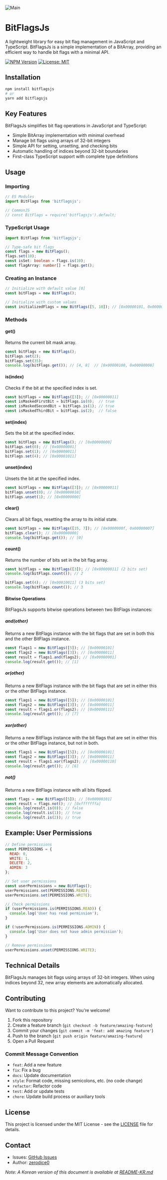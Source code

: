 ![Main](./main.png)

# BitFlagsJs
A lightweight library for easy bit flag management in JavaScript and TypeScript. BitFlagsJs is a simple implementation of a BitArray, providing an efficient way to handle bit flags with a minimal API.

[![NPM Version](https://img.shields.io/npm/v/bitflagsjs.svg)](https://www.npmjs.com/package/bitflagsjs)
[![License: MIT](https://img.shields.io/badge/License-MIT-yellow.svg)](https://opensource.org/licenses/MIT)

## Installation

```bash
npm install bitflagsjs
# or
yarn add bitflagsjs
```

## Key Features

BitFlagsJs simplifies bit flag operations in JavaScript and TypeScript:
- Simple BitArray implementation with minimal overhead
- Manage bit flags using arrays of 32-bit integers
- Simple API for setting, unsetting, and checking bits
- Automatic handling of indices beyond 32-bit boundaries
- First-class TypeScript support with complete type definitions

## Usage

### Importing

```javascript
// ES Modules
import BitFlags from 'bitflagsjs';

// CommonJS
// const BitFlags = require('bitflagsjs').default;
```

### TypeScript Usage

```typescript
import BitFlags from 'bitflagsjs';

// Type-safe bit flags
const flags = new BitFlags();
flags.set(10);
const isSet: boolean = flags.is(10);
const flagArray: number[] = flags.get();
```

### Creating an Instance

```javascript
// Initialize with default value [0]
const bitFlags = new BitFlags();

// Initialize with custom values
const initializedFlags = new BitFlags([5, 10]); // [0x00000101, 0x00000a00]
```

### Methods

#### get()

Returns the current bit mask array.

```javascript
const bitFlags = new BitFlags();
bitFlags.set(2);
bitFlags.set(35);
console.log(bitFlags.get()); // [4, 8]  // [0x00000100, 0x00000008]
```

#### is(index)

Checks if the bit at the specified index is set.

```javascript
const bitFlags = new BitFlags([3]); // [0x00000011]
const isMaskedFirstBit = bitFlags.is(0);  // true
const isMaskedSecondBit = bitFlags.is(1); // true
const isMaskedThirdBit = bitFlags.is(2);  // false
```

#### set(index)

Sets the bit at the specified index.

```javascript
const bitFlags = new BitFlags(); // [0x00000000]
bitFlags.set(0); // [0x00000001]
bitFlags.set(1); // [0x00000011]
bitFlags.set(4); // [0x00001011]
```

#### unset(index)

Unsets the bit at the specified index.

```javascript
const bitFlags = new BitFlags([3]); // [0x00000011]
bitFlags.unset(0); // [0x00000010]
bitFlags.unset(1); // [0x00000000]
```

#### clear()

Clears all bit flags, resetting the array to its initial state.

```javascript
const bitFlags = new BitFlags([15, 7]); // [0x0000000f, 0x00000007]
bitFlags.clear(); // [0x00000000]
console.log(bitFlags.get()); // [0]
```

#### count()

Returns the number of bits set in the bit flag array.

```javascript
const bitFlags = new BitFlags([3]); // [0x00000011] (2 bits set)
console.log(bitFlags.count()); // 2

bitFlags.set(4); // [0x00010011] (3 bits set)
console.log(bitFlags.count()); // 3
```

#### Bitwise Operations

BitFlagsJs supports bitwise operations between two BitFlags instances:

##### and(other)

Returns a new BitFlags instance with the bit flags that are set in both this and the other BitFlags instance.

```javascript
const flags1 = new BitFlags([5]); // [0x00000101]
const flags2 = new BitFlags([3]); // [0x00000011]
const result = flags1.and(flags2); // [0x00000001]
console.log(result.get()); // [1]
```

##### or(other)

Returns a new BitFlags instance with the bit flags that are set in either this or the other BitFlags instance.

```javascript
const flags1 = new BitFlags([5]); // [0x00000101]
const flags2 = new BitFlags([3]); // [0x00000011]
const result = flags1.or(flags2); // [0x00000111]
console.log(result.get()); // [7]
```

##### xor(other)

Returns a new BitFlags instance with the bit flags that are set in either this or the other BitFlags instance, but not in both.

```javascript
const flags1 = new BitFlags([5]); // [0x00000101]
const flags2 = new BitFlags([3]); // [0x00000011]
const result = flags1.xor(flags2); // [0x00000110]
console.log(result.get()); // [6]
```

##### not()

Returns a new BitFlags instance with all bits flipped.

```javascript
const flags = new BitFlags([5]); // [0x00000101]
const result = flags.not(); // [0xfffffffa]
console.log(result.is(0)); // false
console.log(result.is(1)); // true
console.log(result.is(2)); // true
```

## Example: User Permissions

```javascript
// Define permissions
const PERMISSIONS = {
  READ: 0,
  WRITE: 1,
  DELETE: 2,
  ADMIN: 3
};

// Set user permissions
const userPermissions = new BitFlags();
userPermissions.set(PERMISSIONS.READ);
userPermissions.set(PERMISSIONS.WRITE);

// Check permissions
if (userPermissions.is(PERMISSIONS.READ)) {
  console.log('User has read permission');
}

if (!userPermissions.is(PERMISSIONS.ADMIN)) {
  console.log('User does not have admin permission');
}

// Remove permissions
userPermissions.unset(PERMISSIONS.WRITE);
```

## Technical Details

BitFlagsJs manages bit flags using arrays of 32-bit integers. When using indices beyond 32, new array elements are automatically allocated.

## Contributing

Want to contribute to this project? You're welcome!

1. Fork this repository
2. Create a feature branch (`git checkout -b feature/amazing-feature`)
3. Commit your changes (`git commit -m 'feat: add amazing feature'`)
4. Push to the branch (`git push origin feature/amazing-feature`)
5. Open a Pull Request

### Commit Message Convention

- `feat`: Add a new feature
- `fix`: Fix a bug
- `docs`: Update documentation
- `style`: Format code, missing semicolons, etc. (no code change)
- `refactor`: Refactor code
- `test`: Add or update tests
- `chore`: Update build process or auxiliary tools

## License

This project is licensed under the MIT License - see the [LICENSE](LICENSE) file for details.

## Contact

- Issues: [GitHub Issues](https://github.com/zerodice0/bitFlagsJs/issues)
- Author: [zerodice0](https://github.com/zerodice0)

*Note: A Korean version of this document is available at [README-KR.md](README-KR.md)*
